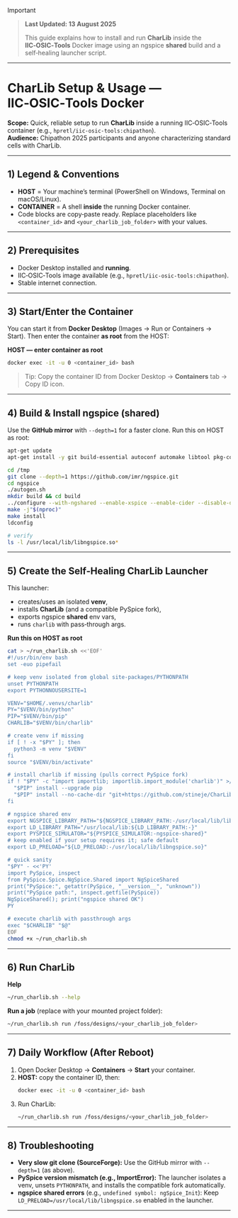 > [!IMPORTANT]
> > **Last Updated: 13 August 2025**
> >
> > This guide explains how to install and run **CharLib** inside the **IIC‑OSIC‑Tools** Docker image using an ngspice **shared** build and a self‑healing launcher script.

---

# CharLib Setup & Usage — IIC‑OSIC‑Tools Docker

**Scope:** Quick, reliable setup to run **CharLib** inside a running IIC‑OSIC‑Tools container (e.g., `hpretl/iic-osic-tools:chipathon`).  
**Audience:** Chipathon 2025 participants and anyone characterizing standard cells with CharLib.

---

## 1) Legend & Conventions

- **HOST** = Your machine’s terminal (PowerShell on Windows, Terminal on macOS/Linux).  
- **CONTAINER** = A shell **inside** the running Docker container.  
- Code blocks are copy‑paste ready. Replace placeholders like `<container_id>` and `<your_charlib_job_folder>` with your values.

---

## 2) Prerequisites

- Docker Desktop installed and **running**.  
- IIC‑OSIC‑Tools image available (e.g., `hpretl/iic-osic-tools:chipathon`).  
- Stable internet connection.

---

## 3) Start/Enter the Container

You can start it from **Docker Desktop** (Images → Run or Containers → Start). Then enter the container **as root** from the HOST:

**HOST — enter container as root**
```bash
docker exec -it -u 0 <container_id> bash
```

> Tip: Copy the container ID from Docker Desktop → **Containers** tab → Copy ID icon.

---

## 4) Build & Install ngspice (shared)

Use the **GitHub mirror** with `--depth=1` for a faster clone. Run this on HOST as root:

```bash
apt-get update
apt-get install -y git build-essential autoconf automake libtool pkg-config     bison flex libx11-dev libreadline-dev

cd /tmp
git clone --depth=1 https://github.com/imr/ngspice.git
cd ngspice
./autogen.sh
mkdir build && cd build
../configure --with-ngshared --enable-xspice --enable-cider --disable-debug
make -j"$(nproc)"
make install
ldconfig

# verify
ls -l /usr/local/lib/libngspice.so*
```

---

## 5) Create the Self‑Healing CharLib Launcher

This launcher:
- creates/uses an isolated **venv**,
- installs **CharLib** (and a compatible PySpice fork),
- exports ngspice **shared** env vars,
- runs `charlib` with pass‑through args.

**Run this on HOST as root**
```bash
cat > ~/run_charlib.sh <<'EOF'
#!/usr/bin/env bash
set -euo pipefail

# keep venv isolated from global site-packages/PYTHONPATH
unset PYTHONPATH
export PYTHONNOUSERSITE=1

VENV="$HOME/.venvs/charlib"
PY="$VENV/bin/python"
PIP="$VENV/bin/pip"
CHARLIB="$VENV/bin/charlib"

# create venv if missing
if [ ! -x "$PY" ]; then
  python3 -m venv "$VENV"
fi
source "$VENV/bin/activate"

# install charlib if missing (pulls correct PySpice fork)
if ! "$PY" -c "import importlib; importlib.import_module('charlib')" >/dev/null 2>&1; then
  "$PIP" install --upgrade pip
  "$PIP" install --no-cache-dir "git+https://github.com/stineje/CharLib"
fi

# ngspice shared env
export NGSPICE_LIBRARY_PATH="${NGSPICE_LIBRARY_PATH:-/usr/local/lib/libngspice.so}"
export LD_LIBRARY_PATH="/usr/local/lib:${LD_LIBRARY_PATH:-}"
export PYSPICE_SIMULATOR="${PYSPICE_SIMULATOR:-ngspice-shared}"
# keep enabled if your setup requires it; safe default
export LD_PRELOAD="${LD_PRELOAD:-/usr/local/lib/libngspice.so}"

# quick sanity
"$PY" - <<'PY'
import PySpice, inspect
from PySpice.Spice.NgSpice.Shared import NgSpiceShared
print("PySpice:", getattr(PySpice, "__version__", "unknown"))
print("PySpice path:", inspect.getfile(PySpice))
NgSpiceShared(); print("ngspice shared OK")
PY

# execute charlib with passthrough args
exec "$CHARLIB" "$@"
EOF
chmod +x ~/run_charlib.sh
```

---

## 6) Run CharLib

**Help**
```bash
~/run_charlib.sh --help
```

**Run a job** (replace with your mounted project folder):
```bash
~/run_charlib.sh run /foss/designs/<your_charlib_job_folder>
```

---

## 7) Daily Workflow (After Reboot)

1. Open Docker Desktop → **Containers** → **Start** your container.  
2. **HOST:** copy the container ID, then:
   ```bash
   docker exec -it -u 0 <container_id> bash
   ```
3. Run CharLib:
   ```bash
   ~/run_charlib.sh run /foss/designs/<your_charlib_job_folder>
   ```

---

## 8) Troubleshooting

- **Very slow git clone (SourceForge):** Use the GitHub mirror with `--depth=1` (as above).  
- **PySpice version mismatch (e.g., ImportError):** The launcher isolates a venv, unsets `PYTHONPATH`, and installs the compatible fork automatically.  
- **ngspice shared errors** (e.g., `undefined symbol: ngSpice_Init`): Keep `LD_PRELOAD=/usr/local/lib/libngspice.so` enabled in the launcher.  

---
